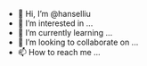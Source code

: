 - 👋 Hi, I’m @hanselliu
- 👀 I’m interested in ...
- 🌱 I’m currently learning ...
- 💞️ I’m looking to collaborate on ...
- 📫 How to reach me ...

<!---
hanselliu/hanselliu is a ✨ special ✨ repository because its `README.md` (this file) appears on your GitHub profile.
You can click the Preview link to take a look at your changes.
--->
